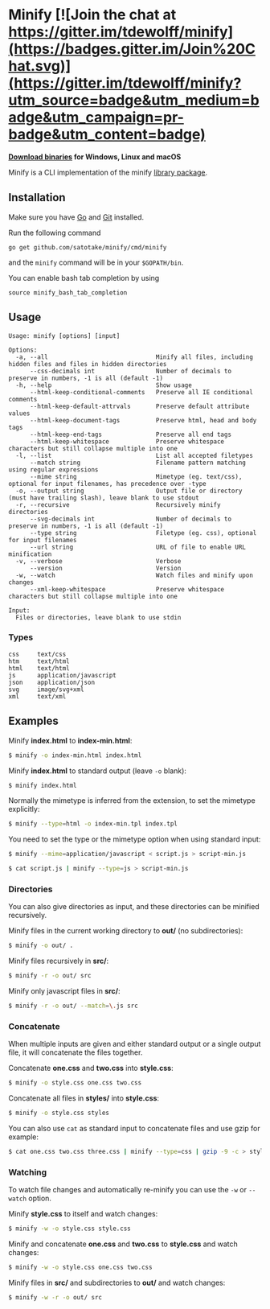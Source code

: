 # Minify [![Join the chat at https://gitter.im/tdewolff/minify](https://badges.gitter.im/Join%20Chat.svg)](https://gitter.im/tdewolff/minify?utm_source=badge&utm_medium=badge&utm_campaign=pr-badge&utm_content=badge)

**[Download binaries](https://github.com/satotake/minify/releases) for Windows, Linux and macOS**

Minify is a CLI implementation of the minify [library package](https://github.com/satotake/minify).

## Installation
Make sure you have [Go](http://golang.org/) and [Git](http://git-scm.com/) installed.

Run the following command

	go get github.com/satotake/minify/cmd/minify

and the `minify` command will be in your `$GOPATH/bin`.

You can enable bash tab completion by using

    source minify_bash_tab_completion

## Usage
    Usage: minify [options] [input]

    Options:
      -a, --all                              Minify all files, including hidden files and files in hidden directories
          --css-decimals int                 Number of decimals to preserve in numbers, -1 is all (default -1)
      -h, --help                             Show usage
          --html-keep-conditional-comments   Preserve all IE conditional comments
          --html-keep-default-attrvals       Preserve default attribute values
          --html-keep-document-tags          Preserve html, head and body tags
          --html-keep-end-tags               Preserve all end tags
          --html-keep-whitespace             Preserve whitespace characters but still collapse multiple into one
      -l, --list                             List all accepted filetypes
          --match string                     Filename pattern matching using regular expressions
          --mime string                      Mimetype (eg. text/css), optional for input filenames, has precedence over -type
      -o, --output string                    Output file or directory (must have trailing slash), leave blank to use stdout
      -r, --recursive                        Recursively minify directories
          --svg-decimals int                 Number of decimals to preserve in numbers, -1 is all (default -1)
          --type string                      Filetype (eg. css), optional for input filenames
          --url string                       URL of file to enable URL minification
      -v, --verbose                          Verbose
          --version                          Version
      -w, --watch                            Watch files and minify upon changes
          --xml-keep-whitespace              Preserve whitespace characters but still collapse multiple into one

    Input:
      Files or directories, leave blank to use stdin

### Types

	css     text/css
	htm     text/html
	html    text/html
	js      application/javascript
	json    application/json
	svg     image/svg+xml
	xml     text/xml

## Examples
Minify **index.html** to **index-min.html**:
```sh
$ minify -o index-min.html index.html
```

Minify **index.html** to standard output (leave `-o` blank):
```sh
$ minify index.html
```

Normally the mimetype is inferred from the extension, to set the mimetype explicitly:
```sh
$ minify --type=html -o index-min.tpl index.tpl
```

You need to set the type or the mimetype option when using standard input:
```sh
$ minify --mime=application/javascript < script.js > script-min.js

$ cat script.js | minify --type=js > script-min.js
```

### Directories
You can also give directories as input, and these directories can be minified recursively.

Minify files in the current working directory to **out/** (no subdirectories):
```sh
$ minify -o out/ .
```

Minify files recursively in **src/**:
```sh
$ minify -r -o out/ src
```

Minify only javascript files in **src/**:
```sh
$ minify -r -o out/ --match=\.js src
```

### Concatenate
When multiple inputs are given and either standard output or a single output file, it will concatenate the files together.

Concatenate **one.css** and **two.css** into **style.css**:
```sh
$ minify -o style.css one.css two.css
```

Concatenate all files in **styles/** into **style.css**:
```sh
$ minify -o style.css styles
```

You can also use `cat` as standard input to concatenate files and use gzip for example:
```sh
$ cat one.css two.css three.css | minify --type=css | gzip -9 -c > style.css.gz
```

### Watching
To watch file changes and automatically re-minify you can use the `-w` or `--watch` option.

Minify **style.css** to itself and watch changes:
```sh
$ minify -w -o style.css style.css
```

Minify and concatenate **one.css** and **two.css** to **style.css** and watch changes:
```sh
$ minify -w -o style.css one.css two.css
```

Minify files in **src/** and subdirectories to **out/** and watch changes:
```sh
$ minify -w -r -o out/ src
```
